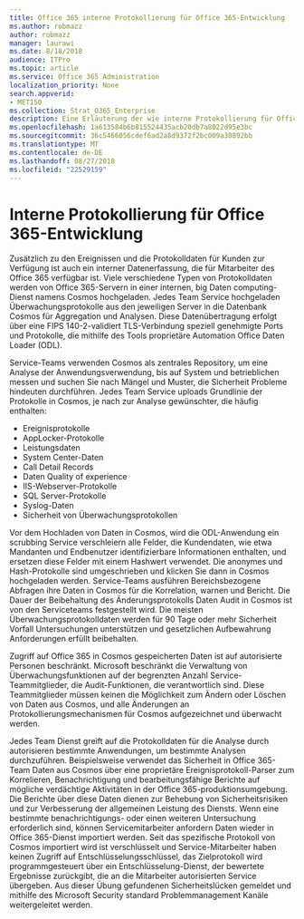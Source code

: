 ```yaml
---
title: Office 365 interne Protokollierung für Office 365-Entwicklung
ms.author: robmazz
author: robmazz
manager: laurawi
ms.date: 8/18/2018
audience: ITPro
ms.topic: article
ms.service: Office 365 Administration
localization_priority: None
search.appverid:
- MET150
ms.collection: Strat_O365_Enterprise
description: Eine Erläuterung der wie interne Protokollierung für Office 365 Engineering teams funktioniert.
ms.openlocfilehash: 1a613584b6b815524435acb20db7a8022d95e3bc
ms.sourcegitcommit: 36c5466056cdef6ad2a8d9372f2bc009a30892bb
ms.translationtype: MT
ms.contentlocale: de-DE
ms.lasthandoff: 08/27/2018
ms.locfileid: "22529159"
---
```

# <a name="internal-logging-for-office-365-engineering"></a>Interne Protokollierung für Office 365-Entwicklung
Zusätzlich zu den Ereignissen und die Protokolldaten für Kunden zur Verfügung ist auch ein interner Datenerfassung, die für Mitarbeiter des Office 365 verfügbar ist. Viele verschiedene Typen von Protokolldaten werden von Office 365-Servern in einer internen, big Daten computing-Dienst namens Cosmos hochgeladen. Jedes Team Service hochgeladen Überwachungsprotokolle aus den jeweiligen Server in die Datenbank Cosmos für Aggregation und Analysen. Diese Datenübertragung erfolgt über eine FIPS 140-2-validiert TLS-Verbindung speziell genehmigte Ports und Protokolle, die mithilfe des Tools proprietäre Automation Office Daten Loader (ODL).

Service-Teams verwenden Cosmos als zentrales Repository, um eine Analyse der Anwendungsverwendung, bis auf System und betrieblichen messen und suchen Sie nach Mängel und Muster, die Sicherheit Probleme hindeuten durchführen. Jedes Team Service uploads Grundlinie der Protokolle in Cosmos, je nach zur Analyse gewünschter, die häufig enthalten:
- Ereignisprotokolle
- AppLocker-Protokolle
- Leistungsdaten
- System Center-Daten
- Call Detail Records
- Daten Quality of experience
- IIS-Webserver-Protokolle
- SQL Server-Protokolle
- Syslog-Daten
- Sicherheit von Überwachungsprotokollen

Vor dem Hochladen von Daten in Cosmos, wird die ODL-Anwendung ein scrubbing Service verschleiern alle Felder, die Kundendaten, wie etwa Mandanten und Endbenutzer identifizierbare Informationen enthalten, und ersetzen diese Felder mit einem Hashwert verwendet. Die anonymes und Hash-Protokolle sind umgeschrieben und klicken Sie dann in Cosmos hochgeladen werden. Service-Teams ausführen Bereichsbezogene Abfragen ihre Daten in Cosmos für die Korrelation, warnen und Bericht. Die Dauer der Beibehaltung des Änderungsprotokolls Daten Audit in Cosmos ist von den Serviceteams festgestellt wird. Die meisten Überwachungsprotokolldaten werden für 90 Tage oder mehr Sicherheit Vorfall Untersuchungen unterstützen und gesetzlichen Aufbewahrung Anforderungen erfüllt beibehalten.

Zugriff auf Office 365 in Cosmos gespeicherten Daten ist auf autorisierte Personen beschränkt. Microsoft beschränkt die Verwaltung von Überwachungsfunktionen auf der begrenzten Anzahl Service-Teammitglieder, die Audit-Funktionen, die verantwortlich sind. Diese Teammitglieder müssen keinen die Möglichkeit zum Ändern oder Löschen von Daten aus Cosmos, und alle Änderungen an Protokollierungsmechanismen für Cosmos aufgezeichnet und überwacht werden.

Jedes Team Dienst greift auf die Protokolldaten für die Analyse durch autorisieren bestimmte Anwendungen, um bestimmte Analysen durchzuführen. Beispielsweise verwendet das Sicherheit in Office 365-Team Daten aus Cosmos über eine proprietäre Ereignisprotokoll-Parser zum Korrelieren, Benachrichtigung und bearbeitungsfähige Berichte auf mögliche verdächtige Aktivitäten in der Office 365-produktionsumgebung. Die Berichte über diese Daten dienen zur Behebung von Sicherheitsrisiken und zur Verbesserung der allgemeinen Leistung des Diensts. Wenn eine bestimmte benachrichtigungs- oder einen weiteren Untersuchung erforderlich sind, können Servicemitarbeiter anfordern Daten wieder in Office 365-Dienst importiert werden. Seit das spezifische Protokoll von Cosmos importiert wird ist verschlüsselt und Service-Mitarbeiter haben keinen Zugriff auf Entschlüsselungsschlüssel, das Zielprotokoll wird programmgesteuert über ein Entschlüsselung-Dienst, der bewertete Ergebnisse zurückgibt, die an die Mitarbeiter autorisierten Service übergeben. Aus dieser Übung gefundenen Sicherheitslücken gemeldet und mithilfe des Microsoft Security standard Problemmanagement Kanäle weitergeleitet werden.

